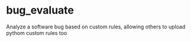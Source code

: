 bug_evaluate
============

Analyze a software bug based on custom rules, allowing others to upload pythom custom rules too
